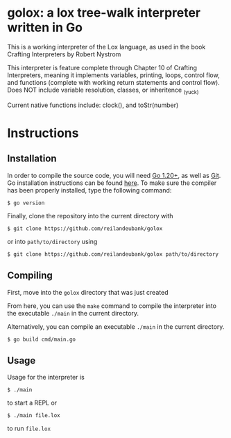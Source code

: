 # golox: a lox tree-walk interpreter written in Go
 
This is a working interpreter of the Lox language, as
used in the book Crafting Interpreters by Robert Nystrom

This interpreter is feature complete through Chapter 10
of Crafting Interpreters, meaning it implements variables, 
printing, loops, control flow, and functions (complete with
working return statements and control flow). Does NOT include variable resolution, classes, or inheritence <sub>(yuck)</sub>

Current native functions include: clock(), and toStr(number)

# Instructions

## Installation
In order to compile the source code, you will need [Go 1.20+](https://go.dev/dl/), as well as [Git](https://git-scm.com/book/en/v2/Getting-Started-Installing-Git). Go installation
instructions can be found [here](https://go.dev/doc/install). To make sure the compiler has been properly installed, type the following command:
```
$ go version
```

Finally, clone the repository into the current directory with
```
$ git clone https://github.com/reilandeubank/golox
```
or into ```path/to/directory``` using 
```
$ git clone https://github.com/reilandeubank/golox path/to/directory
```

## Compiling
First, move into the ```golox``` directory that was just created

From here, you can use the ```make``` command to compile the interpreter into the executable ```./main``` in the current directory.

Alternatively, you can compile an executable ```./main``` in the current directory. 
```
$ go build cmd/main.go
```

## Usage
Usage for the interpreter is
```
$ ./main
```
to start a REPL or
```
$ ./main file.lox
```
to run ```file.lox```

